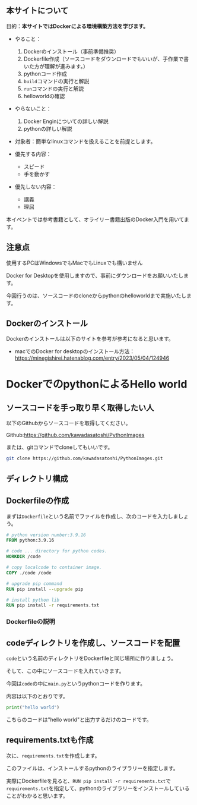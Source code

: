 

## 本サイトについて

目的：**本サイトではDockerによる環境構築方法を学びます。**

- やること：
    1. Dockerのインストール（事前準備推奨）
    2. Dockerfile作成（ソースコードをダウンロードでもいいが、手作業で書いた方が理解が進みます。）
    3. pythonコード作成
    4. `build`コマンドの実行と解説
    5. `run`コマンドの実行と解説
    6. helloworldの確認

- やらないこと：
    1. Docker Enginについての詳しい解説
    2. pythonの詳しい解説

- 対象者：簡単なlinuxコマンドを扱えることを前提とします。

- 優先する内容：
    - スピード
    - 手を動かす
- 優先しない内容：
    - 講義
    - 理屈

本イベントでは参考書籍として、オライリー書籍出版のDocker入門を用いてます。


## 注意点

使用するPCはWindowsでもMacでもLinuxでも構いません

Docker for Desktopを使用しますので、事前にダウンロードをお願いいたします。

今回行うのは、ソースコードのcloneからpythonのhelloworldまで実施いたします。



## Dockerのインストール

Dockerのインストールは以下のサイトを参考が参考になると思います。

- macでのDocker for desktopのインストール方法：https://minegishirei.hatenablog.com/entry/2023/05/04/124946



# DockerでのpythonによるHello world

## ソースコードを手っ取り早く取得したい人

以下のGithubからソースコードを取得してください。

Github:https://github.com/kawadasatoshi/PythonImages

または、gitコマンドでcloneしてもいいです。

```sh
git clone https://github.com/kawadasatoshi/PythonImages.git
```

## ディレクトリ構成




## Dockerfileの作成

まずは`Dockerfile`という名前でファイルを作成し、次のコードを入力しましょう。

```Dockerfile
# python version number:3.9.16
FROM python:3.9.16

# code ... directory for python codes.
WORKDIR /code

# copy localcode to container image.
COPY ./code /code

# upgrade pip command
RUN pip install --upgrade pip 

# install python lib 
RUN pip install -r requirements.txt
```

### Dockerfileの説明




## codeディレクトリを作成し、ソースコードを配置

`code`という名前のディレクトリをDockerfileと同じ場所に作りましょう。

そして、この中にソースコードを入れていきます。

今回は`code`の中に`main.py`というpythonコードを作ります。

内容は以下のとおりです。

```python
print("hello world")
```

こちらのコードは"hello world"と出力するだけのコードです。


## requirements.txtも作成

次に、`requirements.txt`を作成します。

このファイルは、インストールするpythonのライブラリーを指定します。

実際にDockerfileを見ると、`RUN pip install -r requirements.txt`で`requirements.txt`を指定して、pythonのライブラリーをインストールしていることがわかると思います。


















